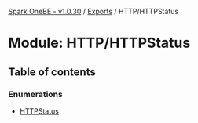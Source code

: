 [Spark OneBE - v1.0.30](../README.md) / [Exports](../modules.md) / HTTP/HTTPStatus

# Module: HTTP/HTTPStatus

## Table of contents

### Enumerations

- [HTTPStatus](../enums/HTTP_HTTPStatus.HTTPStatus.md)
